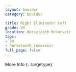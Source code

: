 ```yaml
---
layout: boulder
category: boulder

title: Right Eliminator Left
grade: V4
location: Horsetooth Reservoir
tags:
- v4
- horsetooth_reservoir
full_page: false
---
```




More Info
{: .largetype}

